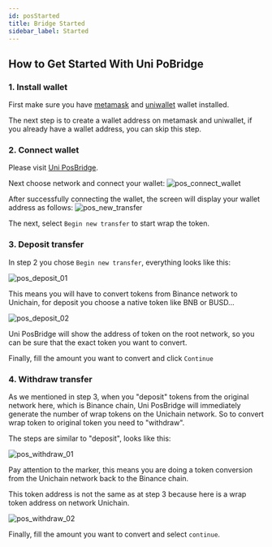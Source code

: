 ```yaml
---
id: posStarted
title: Bridge Started
sidebar_label: Started
---
```


## How to Get Started With Uni PoBridge
### 1. Install wallet
First make sure you have [metamask](https://chrome.google.com/webstore/detail/metamask/nkbihfbeogaeaoehlefnkodbefgpgknn) and [uniwallet](https://chrome.google.com/webstore/detail/uniwallet/glifbmajcmgbjkeklllabmmpbgecnmnn?hl=vi) wallet installed.

The next step is to create a wallet address on metamask and uniwallet, if you already have a wallet address, you can skip this step.

### 2. Connect wallet
Please visit [Uni PosBridge](https://posbridge.unichain.world/).

Next choose network and connect your wallet: 
![pos_connect_wallet](../img/pos_connect_wallet.png)

After successfully connecting the wallet, the screen will display your wallet address as follows:
![pos_new_transfer](../img/pos_new_transfer.png)

The next, select `Begin new transfer` to start wrap the token.

### 3. Deposit transfer

In step 2 you chose `Begin new transfer`, everything looks like this:

![pos_deposit_01](../img/pos_deposit_01.png)

This means you will have to convert tokens from Binance network to Unichain, for deposit you choose a native token like BNB or BUSD...

![pos_deposit_02](../img/pos_deposit_02.png)

Uni PosBridge will show the address of token on the root network, so you can be sure that the exact token you want to convert.

Finally, fill the amount you want to convert and click `Continue`

### 4. Withdraw transfer

As we mentioned in step 3, when you "deposit" tokens from the original network here, which is Binance chain, Uni PosBridge will immediately generate the number of wrap tokens on the Unichain network. So to convert wrap token to original token you need to "withdraw".

The steps are similar to "deposit", looks like this:

![pos_withdraw_01](../img/pos_withdraw_01.png)

Pay attention to the marker, this means you are doing a token conversion from the Unichain network back to the Binance chain.

This token address is not the same as at step 3 because here is a wrap token address on network Unichain.

![pos_withdraw_02](../img/pos_withdraw_02.png)

Finally, fill the amount you want to convert and select `continue`.


